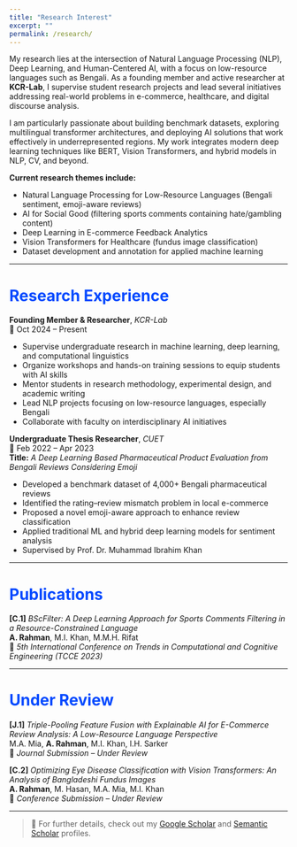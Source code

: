 ```yaml
---
title: "Research Interest"
excerpt: ""
permalink: /research/
---
```


My research lies at the intersection of Natural Language Processing (NLP), Deep Learning, and Human-Centered AI, with a focus on low-resource languages such as Bengali. As a founding member and active researcher at **KCR-Lab**, I supervise student research projects and lead several initiatives addressing real-world problems in e-commerce, healthcare, and digital discourse analysis.

I am particularly passionate about building benchmark datasets, exploring multilingual transformer architectures, and deploying AI solutions that work effectively in underrepresented regions. My work integrates modern deep learning techniques like BERT, Vision Transformers, and hybrid models in NLP, CV, and beyond.

**Current research themes include:**

* Natural Language Processing for Low-Resource Languages (Bengali sentiment, emoji-aware reviews)
* AI for Social Good (filtering sports comments containing hate/gambling content)
* Deep Learning in E-commerce Feedback Analytics
* Vision Transformers for Healthcare (fundus image classification)
* Dataset development and annotation for applied machine learning

---

# <font color="#0049FF">Research Experience</font>

**Founding Member & Researcher**, *KCR-Lab*  
📍 Oct 2024 – Present  
- Supervise undergraduate research in machine learning, deep learning, and computational linguistics  
- Organize workshops and hands-on training sessions to equip students with AI skills  
- Mentor students in research methodology, experimental design, and academic writing  
- Lead NLP projects focusing on low-resource languages, especially Bengali  
- Collaborate with faculty on interdisciplinary AI initiatives

**Undergraduate Thesis Researcher**, *CUET*  
📍 Feb 2022 – Apr 2023  
**Title:** *A Deep Learning Based Pharmaceutical Product Evaluation from Bengali Reviews Considering Emoji*  
- Developed a benchmark dataset of 4,000+ Bengali pharmaceutical reviews  
- Identified the rating–review mismatch problem in local e-commerce  
- Proposed a novel emoji-aware approach to enhance review classification  
- Applied traditional ML and hybrid deep learning models for sentiment analysis  
- Supervised by Prof. Dr. Muhammad Ibrahim Khan

---

# <font color="#0049FF">Publications</font>

**[C.1]** *BScFilter: A Deep Learning Approach for Sports Comments Filtering in a Resource-Constrained Language*  
**A. Rahman**, M.I. Khan, M.M.H. Rifat  
📍 *5th International Conference on Trends in Computational and Cognitive Engineering (TCCE 2023)*  

---

# <font color="#0049FF">Under Review</font>

**[J.1]** *Triple-Pooling Feature Fusion with Explainable AI for E-Commerce Review Analysis: A Low-Resource Language Perspective*  
M.A. Mia, **A. Rahman**, M.I. Khan, I.H. Sarker  
📝 *Journal Submission – Under Review*  

**[C.2]** *Optimizing Eye Disease Classification with Vision Transformers: An Analysis of Bangladeshi Fundus Images*  
**A. Rahman**, M. Hasan, M.A. Mia, M.I. Khan  
📝 *Conference Submission – Under Review*

---

> 📌 For further details, check out my [Google Scholar](https://scholar.google.com/) and [Semantic Scholar](https://www.semanticscholar.org/) profiles.

